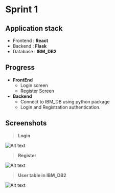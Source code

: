 # Sprint 1

## Application stack

- Frontend : **React**
- Backend : **Flask**
- Database : **IBM_DB2**

## Progress

- **FrontEnd**
  - Login screen
  - Register Screen
- **Backend**
  - Connect to IBM_DB using python package
  - Login and Registration authentication.

## Screenshots

> **Login**

![Alt text](/Project%20Development%20Phase/Sprint1/screenshots/Login.png)

> **Register**

![Alt text](/Project%20Development%20Phase/Sprint1/screenshots/Register.png)

> **User table in IBM_DB2**

![Alt text](/Project%20Development%20Phase/Sprint1/screenshots/Database_Users.png)
